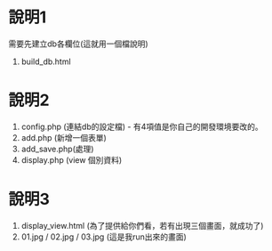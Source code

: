 # 說明1
需要先建立db各欄位(這就用一個檔說明)
1. build_db.html

# 說明2
1. config.php (連結db的設定檔) - 有4項值是你自己的開發環境要改的。
2. add.php (新增一個表單) 
3. add_save.php(處理)
4. display.php (view 個別資料)

# 說明3
1. display_view.html (為了提供給你們看，若有出現三個畫面，就成功了)
2. 01.jpg / 02.jpg / 03.jpg (這是我run出來的畫面)
